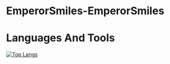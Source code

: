# EmperorSmiles-EmperorSmiles

# Languages And Tools
[![Top Langs](https://github-readme-stats.vercel.app/api/top-langs/?username=EmperorSmiles&layout=compact&theme=dark&exclude_lang=html,css)](https://github.com/anuraghazra/github-readme-stats)
